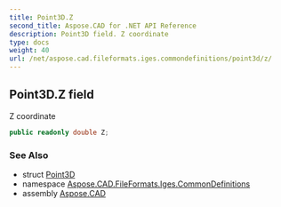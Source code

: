 ```yaml
---
title: Point3D.Z
second_title: Aspose.CAD for .NET API Reference
description: Point3D field. Z coordinate
type: docs
weight: 40
url: /net/aspose.cad.fileformats.iges.commondefinitions/point3d/z/
---
```

## Point3D.Z field

Z coordinate

```csharp
public readonly double Z;
```

### See Also

* struct [Point3D](../)
* namespace [Aspose.CAD.FileFormats.Iges.CommonDefinitions](../../../aspose.cad.fileformats.iges.commondefinitions/)
* assembly [Aspose.CAD](../../../)


